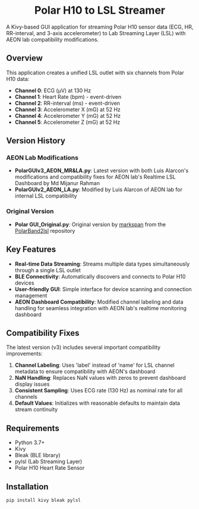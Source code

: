 <h1 align="center">Polar H10 to LSL Streamer</h1>
A Kivy-based GUI application for streaming Polar H10 sensor data (ECG, HR, RR-interval, and 3-axis accelerometer) to Lab Streaming Layer (LSL) with AEON lab compatibility modifications.

## Overview

This application creates a unified LSL outlet with six channels from Polar H10 data:
- **Channel 0**: ECG (µV) at 130 Hz
- **Channel 1**: Heart Rate (bpm) - event-driven
- **Channel 2**: RR-interval (ms) - event-driven  
- **Channel 3**: Accelerometer X (mG) at 52 Hz
- **Channel 4**: Accelerometer Y (mG) at 52 Hz
- **Channel 5**: Accelerometer Z (mG) at 52 Hz

## Version History

### AEON Lab Modifications
- **PolarGUIv3_AEON_MR&LA.py**: Latest version with both Luis Alarcon's modifications and compatibility fixes for AEON lab's Realtime LSL Dashboard by Md Mijanur Rahman
- **PolarGUIv2_AEON_LA.py**: Modified by Luis Alarcon of AEON lab for internal LSL compatibility

### Original Version
- **Polar GUI_Original.py**: Original version by [markspan](https://github.com/markspan/PolarBand2lsl/) from the [PolarBand2lsl](https://github.com/markspan/PolarBand2lsl/) repository

## Key Features

- **Real-time Data Streaming**: Streams multiple data types simultaneously through a single LSL outlet
- **BLE Connectivity**: Automatically discovers and connects to Polar H10 devices
- **User-friendly GUI**: Simple interface for device scanning and connection management
- **AEON Dashboard Compatibility**: Modified channel labeling and data handling for seamless integration with AEON lab's realtime monitoring dashboard

## Compatibility Fixes

The latest version (v3) includes several important compatibility improvements:

1. **Channel Labeling**: Uses 'label' instead of 'name' for LSL channel metadata to ensure compatibility with AEON's dashboard
2. **NaN Handling**: Replaces NaN values with zeros to prevent dashboard display issues
3. **Consistent Sampling**: Uses ECG rate (130 Hz) as nominal rate for all channels
4. **Default Values**: Initializes with reasonable defaults to maintain data stream continuity

## Requirements

- Python 3.7+
- Kivy
- Bleak (BLE library)
- pylsl (Lab Streaming Layer)
- Polar H10 Heart Rate Sensor

## Installation

```bash
pip install kivy bleak pylsl
